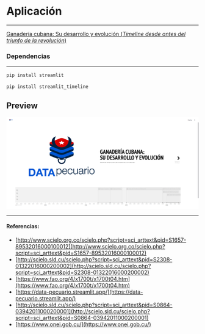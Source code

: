 # Aplicación
---
[Ganadería cubana: Su desarrollo y evolución (*Timeline desde antes del triunfo de la revolución*)](https://historia-pecuaria.streamlit.app/)

### Dependencias
---
```
pip install streamlit
```
```
pip install streamlit_timeline
```
Preview
---
![DataPecuario](capt.png)

---
#### Referencias:
* [http://www.scielo.org.co/scielo.php?script=sci_arttext&pid=S1657-89532016000100012](http://www.scielo.org.co/scielo.php?script=sci_arttext&pid=S1657-89532016000100012) 
* [http://scielo.sld.cu/scielo.php?script=sci_arttext&pid=S2308-01322016000200002](http://scielo.sld.cu/scielo.php?script=sci_arttext&pid=S2308-01322016000200002)
* [https://www.fao.org/4/x1700t/x1700t04.htm](https://www.fao.org/4/x1700t/x1700t04.htm)
* [https://data-pecuario.streamlit.app/](https://data-pecuario.streamlit.app/)
* [http://scielo.sld.cu/scielo.php?script=sci_arttext&pid=S0864-03942011000200001](http://scielo.sld.cu/scielo.php?script=sci_arttext&pid=S0864-03942011000200001)
* [https://www.onei.gob.cu/](https://www.onei.gob.cu/)